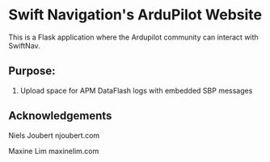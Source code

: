 # Swift Navigation's ArduPilot Website


This is a Flask application where the Ardupilot community can interact with SwiftNav.

## Purpose:

1) Upload space for APM DataFlash logs with embedded SBP messages 

## Acknowledgements

Niels Joubert
njoubert.com

Maxine Lim
maxinelim.com

##

